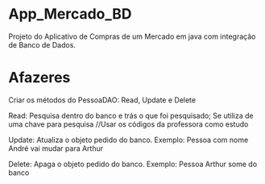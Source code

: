 # App_Mercado_BD
Projeto do Aplicativo de Compras de um Mercado em java com integração de Banco de Dados.

# Afazeres
Criar os métodos do PessoaDAO: Read, Update e Delete

Read: Pesquisa dentro do banco e trás o que foi pesquisado; Se utiliza de uma chave para pesquisa //Usar os códigos da professora como estudo

Update: Atualiza o objeto pedido do banco. Exemplo: Pessoa com nome André vai mudar para Arthur

Delete: Apaga o objeto pedido do banco. Exemplo: Pessoa Arthur some do banco